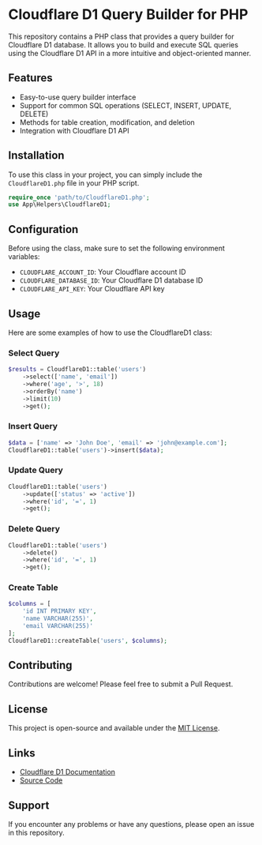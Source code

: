 # Cloudflare D1 Query Builder for PHP

This repository contains a PHP class that provides a query builder for Cloudflare D1 database. It allows you to build and execute SQL queries using the Cloudflare D1 API in a more intuitive and object-oriented manner.

## Features

- Easy-to-use query builder interface
- Support for common SQL operations (SELECT, INSERT, UPDATE, DELETE)
- Methods for table creation, modification, and deletion
- Integration with Cloudflare D1 API

## Installation

To use this class in your project, you can simply include the `CloudflareD1.php` file in your PHP script.

```php
require_once 'path/to/CloudflareD1.php';
use App\Helpers\CloudflareD1;
```

## Configuration

Before using the class, make sure to set the following environment variables:

- `CLOUDFLARE_ACCOUNT_ID`: Your Cloudflare account ID
- `CLOUDFLARE_DATABASE_ID`: Your Cloudflare D1 database ID
- `CLOUDFLARE_API_KEY`: Your Cloudflare API key

## Usage

Here are some examples of how to use the CloudflareD1 class:

### Select Query

```php
$results = CloudflareD1::table('users')
    ->select(['name', 'email'])
    ->where('age', '>', 18)
    ->orderBy('name')
    ->limit(10)
    ->get();
```

### Insert Query

```php
$data = ['name' => 'John Doe', 'email' => 'john@example.com'];
CloudflareD1::table('users')->insert($data);
```

### Update Query

```php
CloudflareD1::table('users')
    ->update(['status' => 'active'])
    ->where('id', '=', 1)
    ->get();
```

### Delete Query

```php
CloudflareD1::table('users')
    ->delete()
    ->where('id', '=', 1)
    ->get();
```

### Create Table

```php
$columns = [
    'id INT PRIMARY KEY',
    'name VARCHAR(255)',
    'email VARCHAR(255)'
];
CloudflareD1::createTable('users', $columns);
```

## Contributing

Contributions are welcome! Please feel free to submit a Pull Request.

## License

This project is open-source and available under the [MIT License](LICENSE).

## Links

- [Cloudflare D1 Documentation](https://developers.cloudflare.com/d1/)
- [Source Code](https://github.com/nandunkz/Cloudflare-D1)

## Support

If you encounter any problems or have any questions, please open an issue in this repository.
